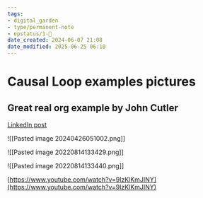 ```yaml
---
tags: 
- digital_garden
- type/permanent-note
- epstatus/1-🌱
date_created: 2024-06-07 21:08
date_modified: 2025-06-25 06:10
---
```

# Causal Loop examples pictures

## Great real org example by John Cutler

[LinkedIn post](https://www.linkedin.com/posts/johnpcutler_welcome-to-the-beautiful-mess-but-in-ugcPost-7189398270052298752-ie8z?utm_source=share&utm_medium=member_desktop)

![[Pasted image 20240426051002.png]]

![[Pasted image 20220814133429.png]]

![[Pasted image 20220814133440.png]]

[https://www.youtube.com/watch?v=9lzKlKmJINY](https://www.youtube.com/watch?v=9lzKlKmJINY)